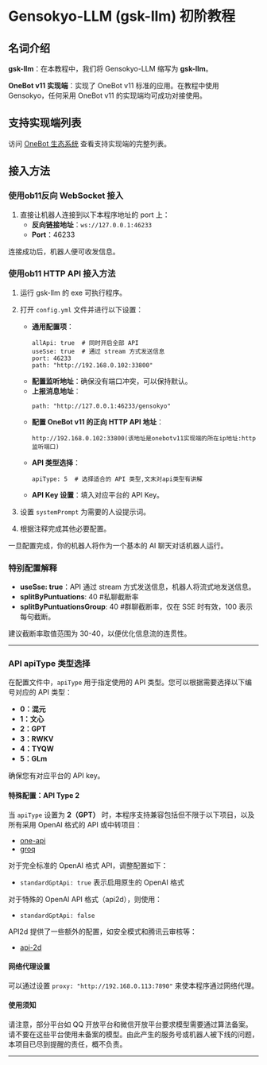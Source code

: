 
# Gensokyo-LLM (gsk-llm) 初阶教程

## 名词介绍
**gsk-llm**：在本教程中，我们将 Gensokyo-LLM 缩写为 **gsk-llm**。

**OneBot v11 实现端**：实现了 OneBot v11 标准的应用。在教程中使用 Gensokyo，任何采用 OneBot v11 的实现端均可成功对接使用。

## 支持实现端列表
访问 [OneBot 生态系统](https://onebot.dev/ecosystem.html) 查看支持实现端的完整列表。

## 接入方法

### 使用ob11反向 WebSocket 接入
1. 直接让机器人连接到以下本程序地址的 port 上：
   - **反向链接地址**：`ws://127.0.0.1:46233`
   - **Port**：46233

连接成功后，机器人便可收发信息。

### 使用ob11 HTTP API 接入方法
1. 运行 gsk-llm 的 exe 可执行程序。
2. 打开 `config.yml` 文件并进行以下设置：
   - **通用配置项**：
     ```
     allApi: true  # 同时开启全部 API
     useSse: true  # 通过 stream 方式发送信息
     port: 46233
     path: "http://192.168.0.102:33800"
     ```
   - **配置监听地址**：确保没有端口冲突，可以保持默认。
   - **上报消息地址**：
     ```
     path: "http://127.0.0.1:46233/gensokyo"
     ```
   - **配置 OneBot v11 的正向 HTTP API 地址**：
     ```
     http://192.168.0.102:33800(该地址是onebotv11实现端的所在ip地址:http监听端口)
     ```
   - **API 类型选择**：
     ```
     apiType: 5  # 选择适合的 API 类型,文末对api类型有讲解
     ```
   - **API Key 设置**：填入对应平台的 API Key。

3. 设置 `systemPrompt` 为需要的人设提示词。

4. 根据注释完成其他必要配置。

一旦配置完成，你的机器人将作为一个基本的 AI 聊天对话机器人运行。

### 特别配置解释
- **useSse: true**：API 通过 stream 方式发送信息，机器人将流式地发送信息。
- **splitByPuntuations**: 40  #私聊截断率
- **splitByPuntuationsGroup**: 40  #群聊截断率，仅在 SSE 时有效，100 表示每句截断。

建议截断率取值范围为 30-40，以便优化信息流的连贯性。

---

### API apiType 类型选择

在配置文件中，`apiType` 用于指定使用的 API 类型。您可以根据需要选择以下编号对应的 API 类型：

- **0：混元**
- **1：文心**
- **2：GPT**
- **3：RWKV**
- **4：TYQW**
- **5：GLm**

确保您有对应平台的 API key。

#### 特殊配置：API Type 2

当 `apiType` 设置为 **2（GPT）** 时，本程序支持兼容包括但不限于以下项目，以及所有采用 OpenAI 格式的 API 或中转项目：

- [one-api](https://github.com/songquanpeng/one-api)
- [groq](https://console.groq.com)

对于完全标准的 OpenAI 格式 API，调整配置如下：
- `standardGptApi: true` 表示启用原生的 OpenAI 格式

对于特殊的 OpenAI API 格式（api2d），则使用：
- `standardGptApi: false`

API2d 提供了一些额外的配置，如安全模式和腾讯云审核等：
- [api-2d](https://api2d.com/)

#### 网络代理设置

可以通过设置 `proxy: "http://192.168.0.113:7890"` 来使本程序通过网络代理。

#### 使用须知

请注意，部分平台如 QQ 开放平台和微信开放平台要求模型需要通过算法备案。请不要在这些平台使用未备案的模型。由此产生的服务号或机器人被下线的问题，本项目已尽到提醒的责任，概不负责。

---